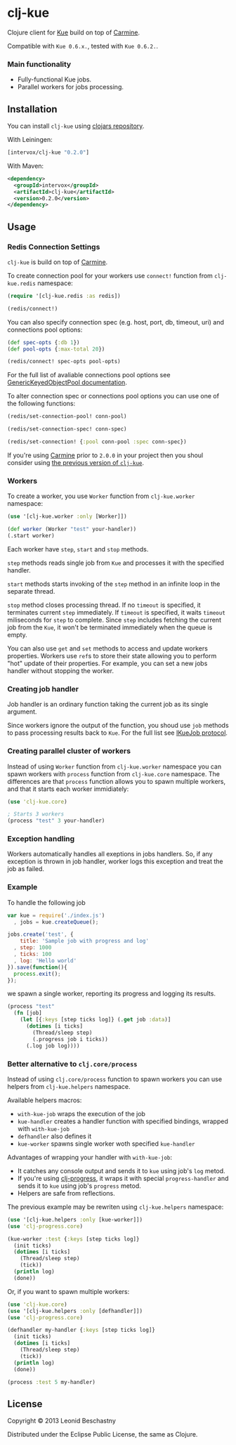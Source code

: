 clj-kue
=======

Clojure client for [Kue](http://learnboost.github.io/kue/) build on top of [Carmine](https://github.com/ptaoussanis/carmine).

Compatible with `Kue 0.6.x.`, tested with `Kue 0.6.2.`.

### Main functionality

 * Fully-functional Kue jobs.
 * Parallel workers for jobs processing.

## Installation

You can install `clj-kue` using [clojars repository](https://clojars.org/intervox/clj-kue).

With Leiningen:

```Clojure
[intervox/clj-kue "0.2.0"]
```

With Maven:

```xml
<dependency>
  <groupId>intervox</groupId>
  <artifactId>clj-kue</artifactId>
  <version>0.2.0</version>
</dependency>
```

## Usage

### Redis Connection Settings

`clj-kue` is build on top of [Carmine](https://github.com/ptaoussanis/carmine).

To create connection pool for your workers use `connect!` function from `clj-kue.redis` namespace:

```Clojure
(require '[clj-kue.redis :as redis])

(redis/connect!)
```

You can also specify connection spec (e.g. host, port, db, timeout, uri) and connections pool options:

```Clojure
(def spec-opts {:db 1})
(def pool-opts {:max-total 20})

(redis/connect! spec-opts pool-opts)
```

For the full list of avaliable connections pool options see [GenericKeyedObjectPool documentation](http://commons.apache.org/proper/commons-pool/apidocs/org/apache/commons/pool/impl/GenericKeyedObjectPool.html).

To alter connection spec or connections pool options you can use one of the following functions:

```Clojure
(redis/set-connection-pool! conn-pool)
```

```Clojure
(redis/set-connection-spec! conn-spec)
```

```Clojure
(redis/set-connection! {:pool conn-pool :spec conn-spec})
```

If you're using [Carmine](https://github.com/ptaoussanis/carmine) prior to `2.0.0` in your project then you shoul consider using [the previous version of `clj-kue`](https://github.com/Intervox/clj-kue/tree/8a8e1a1c5a38f34f0478e33334327f428753df74#installation).

### Workers

To create a worker, you use `Worker` function from `clj-kue.worker` namespace:

```Clojure
(use '[clj-kue.worker :only [Worker]])

(def worker (Worker "test" your-handler))
(.start worker)
```

Each worker have `step`, `start` and `stop` methods.

`step` methods reads single job from `Kue` and processes it with the specified handler.

`start` methods starts invoking of the `step` method in an infinite loop in the separate thread.

`stop` method closes processing thread. If no `timeout` is specified, it terminates current `step` immediately. If `timeout` is specified, it waits `timeout` miliseconds for `step` to complete. Since `step` includes fetching the current job from the `Kue`, it won't be terminated immediately when the queue is empty.

You can also use `get` and `set` methods to access and update workers properties. Workers use `ref`s to store their state allowing you to perform "hot" update of their properties. For example, you can set a new jobs handler without stopping the worker.

### Creating job handler

Job handler is an ordinary function taking the current job as its single argument.

Since workers ignore the output of the function, you shoud use `job` methods to pass processing results back to `Kue`. For the full list see [IKueJob protocol](https://github.com/Intervox/clj-kue/blob/master/src/clj_kue/job.clj#L16).

### Creating parallel cluster of workers

Instead of using `Worker` function from `clj-kue.worker` namespace you can spawn workers with `process` function from `clj-kue.core` namespace. The differences are that `process` function allows you to spawn multiple workers, and that it starts each worker immidiately:

```Clojure
(use 'clj-kue.core)

; Starts 3 workers
(process "test" 3 your-handler)
```

### Exception handling

Workers automatically handles all exeptions in jobs handlers. So, if any exception is thrown in job handler, worker logs this exception and treat the job as failed.

### Example

To handle the following job

```js
var kue = require('./index.js')
  , jobs = kue.createQueue();

jobs.create('test', {
    title: 'Sample job with progress and log'
  , step: 1000
  , ticks: 100
  , log: 'Hello world'
}).save(function(){
  process.exit();
});
```

we spawn a single worker, reporting its progress and logging its results.

```clojure
(process "test"
  (fn [job]
    (let [{:keys [step ticks log]} (.get job :data)]
      (dotimes [i ticks]
        (Thread/sleep step)
        (.progress job i ticks))
      (.log job log))))
```

### Better alternative to `clj.core/process`

Instead of using `clj.core/process` function to spawn workers you can use helpers from `clj-kue.helpers` namespace.

Available helpers macros:

 * `with-kue-job` wraps the execution of the job
 * `kue-handler` creates a handler function with specified bindings, wrapped with `with-kue-job`
 * `defhandler` also defines it
 * `kue-worker` spawns single worker woth specified `kue-handler`

Advantages of wrapping your handler with `with-kue-job`:

 * It catches any console output and sends it to `kue` using job's `log` metod.
 * If you're using [clj-progress](https://github.com/Intervox/clj-progress), it wraps it with special `progress-handler` and sends it to `kue` using job's `progress` metod.
 * Helpers are safe from reflections.

The previous example may be rewriten using `clj-kue.helpers` namespace:

```Clojure
(use '[clj-kue.helpers :only [kue-worker]])
(use 'clj-progress.core)

(kue-worker :test {:keys [step ticks log]}
  (init ticks)
  (dotimes [i ticks]
    (Thread/sleep step)
    (tick))
  (println log)
  (done))
```

Or, if you want to spawn multiple workers:

```Clojure
(use 'clj-kue.core)
(use '[clj-kue.helpers :only [defhandler]])
(use 'clj-progress.core)

(defhandler my-handler {:keys [step ticks log]}
  (init ticks)
  (dotimes [i ticks]
    (Thread/sleep step)
    (tick))
  (println log)
  (done))

(process :test 5 my-handler)
```

## License

Copyright © 2013 Leonid Beschastny

Distributed under the Eclipse Public License, the same as Clojure.
